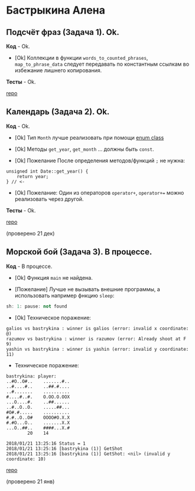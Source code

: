 # Бастрыкина Алена

## Подсчёт фраз (Задача 1). Ok.

**Код** - Ok.

- [Ok] Коллекции в функции `words_to_counted_phrases`, `map_to_phrase_data` следует передавать по константным ссылкам во избежание лишнего копирования.

**Тесты** - Ok.

[repo](https://bitbucket.org/bastrykina_oop/phrases)


## Календарь (Задача 2). Ok.

**Код** - Ok.

- [Ok] Тип `Month` лучше реализовать при помощи [enum class](http://www.learncpp.com/cpp-tutorial/4-5a-enum-classes/)

- [Ok] Методы `get_year`, `get_month` ... должны быть `const`.

- [Ok] Пожелание После определения методов/функций `;` не нужна:
```
unsigned int Date::get_year() {
    return year;
} // <- 
```

- [Ok] Пожелание: Один из операторов `operator+`, `operator+=` можно реализовать через другой.

**Тесты** - Ok.

[repo](https://bitbucket.org/bastrykina_oop/calendar/overview)

(проверено 21 дек)

## Морской бой (Задача 3). В процессе.

**Код** - В процессе.

- [Ok] Функция `main` не найдена.

- [Пожелание] Лучше не вызывать внешние программы, а использовать например фнкцию `sleep`:
```C++
sh: 1: pause: not found
```

- [Ok] Техническое поражение:
```
galios vs bastrykina : winner is galios (error: invalid x coordinate: @)
razumov vs bastrykina : winner is razumov (error: Already shoot at F 9)
yashin vs bastrykina : winner is yashin (error: invalid y coordinate: 11)
```

- Техническое поражение:
```
bastrykina: player:
..#O..O#..    .......#..
..#....#..    ..##.#....
..#.......    ..........
#....#..#.    O.OO.O.OOX
...O....#.    ..##......
..#..O..O.    .....##...
#O#.#.....    ..........
#.#..O..O#    OOOO#O.X.X
#.#O...O..    .......X.X
...O..##..    ####...X.#
        20    14

2018/01/21 13:25:16 Status = 1
2018/01/21 13:25:16 [bastrykina (1)] GetShot
2018/01/21 13:25:16 [bastrykina (1)] GetShot: <nil> (invalid y coordinate: 10)
```

[repo](https://bitbucket.org/bastrykina_oop/battleships)

(проверено 21 янв)
